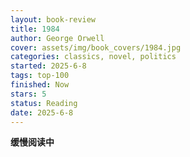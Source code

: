 ```yaml
---
layout: book-review
title: 1984
author: George Orwell
cover: assets/img/book_covers/1984.jpg
categories: classics, novel, politics
started: 2025-6-8
tags: top-100
finished: Now
stars: 5
status: Reading
date: 2025-6-8
---
```


**缓慢阅读中**